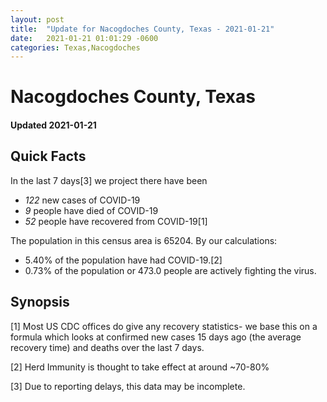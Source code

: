 ```yaml
---
layout: post
title:  "Update for Nacogdoches County, Texas - 2021-01-21"
date:   2021-01-21 01:01:29 -0600
categories: Texas,Nacogdoches
---
```


# Nacogdoches County, Texas
#### Updated 2021-01-21

## Quick Facts

In the last 7 days[3] we project there have been
- *122* new cases of COVID-19
- *9* people have died of COVID-19
- *52* people have recovered from COVID-19[1]

The population in this census area is 65204. By our calculations:
- 5.40% of the population have had COVID-19.[2]
- 0.73% of the population or 473.0 people are actively fighting the virus.

## Synopsis




[1] Most US CDC offices do give any recovery statistics- we base this on a formula which looks at confirmed new cases
15 days ago (the average recovery time) and deaths over the last 7 days.

[2] Herd Immunity is thought to take effect at around ~70-80%

[3] Due to reporting delays, this data may be incomplete.
 
    